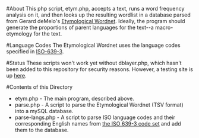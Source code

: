 #About
This php script, etym.php, accepts a text, runs a word frequency analysis on it, and then looks up the resulting wordlist in a database parsed from Gerard deMelo's [Etymological Wordnet](http://www1.icsi.berkeley.edu/~demelo/etymwn/). Ideally, the program should generate the proportions of parent languages for the text--a macro-etymology for the text. 

#Language Codes
The Etymological Wordnet uses the language codes specified in [ISO-639-3](http://www-01.sil.org/iso639%2D3/iso-639-3.tab).   

#Status
These scripts won't work yet without dblayer.php, which hasn't been added to this repository for security reasons. However, a testing site is up [here](http://jonreeve.com/dev/etym/etym.php). 

#Contents of this Directory
 * etym.php - The main program, described above. 
 * parse.php - A script to parse the Etymological Wordnet (TSV format) into a mySQL database. 
 * parse-langs.php - A script to parse ISO language codes and their corresponding English names from [the ISO 639-3 code set](http://www-01.sil.org/iso639-3/download.asp) and add them to the database. 
